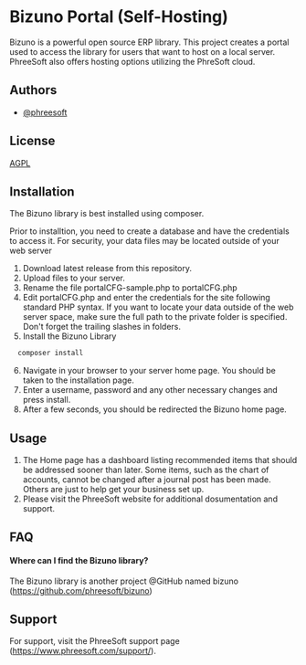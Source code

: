 # Bizuno Portal (Self-Hosting)

Bizuno is a powerful open source ERP library. This project creates a portal used to access the library for users that want to host on a local server. PhreeSoft also offers hosting options utilizing the PhreSoft cloud.

## Authors

- [@phreesoft](https://www.phreesoft.com/)

## License

[AGPL](https://www.gnu.org/licenses/agpl-3.0.txt)

## Installation

The Bizuno library is best installed using composer.

Prior to installtion, you need to create a database and have the credentials to access it. For security, your data files may be located outside of your web server

1. Download latest release from this repository.
2. Upload files to your server.
3. Rename the file portalCFG-sample.php to portalCFG.php
4. Edit portalCFG.php and enter the credentials for the site following standard PHP syntax. If you want to locate your data outside of the web server space, make sure the full path to the private folder is specified. Don't forget the trailing slashes in folders.
5. Install the Bizuno Library

```bash
  composer install
```

6. Navigate in your browser to your server home page. You should be taken to the installation page.
7. Enter a username, password and any other necessary changes and press install.
8. After a few seconds, you should be redirected the Bizuno home page.

## Usage

1. The Home page has a dashboard listing recommended items that should be addressed sooner than later. Some items, such as the chart of accounts, cannot be changed after a journal post has been made. Others are just to help get your business set up.
2. Please visit the PhreeSoft website for additional dosumentation and support.

## FAQ

#### Where can I find the Bizuno library?

The Bizuno library is another project @GitHub named bizuno (https://github.com/phreesoft/bizuno)

## Support

For support, visit the PhreeSoft support page (https://www.phreesoft.com/support/).

